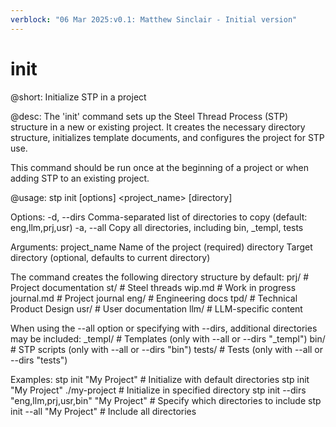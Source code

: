 ```yaml
---
verblock: "06 Mar 2025:v0.1: Matthew Sinclair - Initial version"
---
```

# init

@short:
Initialize STP in a project

@desc:
The 'init' command sets up the Steel Thread Process (STP) structure in a
new or existing project. It creates the necessary directory structure,
initializes template documents, and configures the project for STP use.

This command should be run once at the beginning of a project or when
adding STP to an existing project.

@usage:
stp init [options] <project_name> [directory]

Options:
  -d, --dirs    Comma-separated list of directories to copy (default: eng,llm,prj,usr)
  -a, --all     Copy all directories, including bin, _templ, tests

Arguments:
  project_name  Name of the project (required)
  directory     Target directory (optional, defaults to current directory)

The command creates the following directory structure by default:
  prj/                # Project documentation
    st/               # Steel threads
    wip.md            # Work in progress
    journal.md        # Project journal
  eng/                # Engineering docs
    tpd/              # Technical Product Design
  usr/                # User documentation
  llm/                # LLM-specific content

When using the --all option or specifying with --dirs, additional directories may be included:
  _templ/             # Templates (only with --all or --dirs "_templ")
  bin/                # STP scripts (only with --all or --dirs "bin")
  tests/              # Tests (only with --all or --dirs "tests")

Examples:
  stp init "My Project"                                # Initialize with default directories
  stp init "My Project" ./my-project                   # Initialize in specified directory
  stp init --dirs "eng,llm,prj,usr,bin" "My Project"   # Specify which directories to include
  stp init --all "My Project"                          # Include all directories
